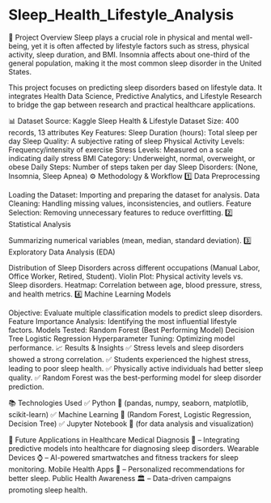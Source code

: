 # Sleep_Health_Lifestyle_Analysis
📌 Project Overview
Sleep plays a crucial role in physical and mental well-being, yet it is often affected by lifestyle factors such as stress, physical activity, sleep duration, and BMI. Insomnia affects about one-third of the general population, making it the most common sleep disorder in the United States.

This project focuses on predicting sleep disorders based on lifestyle data. It integrates Health Data Science, Predictive Analytics, and Lifestyle Research to bridge the gap between research and practical healthcare applications.

📊 Dataset
Source: Kaggle Sleep Health & Lifestyle Dataset
Size: 400 records, 13 attributes
Key Features:
Sleep Duration (hours): Total sleep per day
Sleep Quality: A subjective rating of sleep
Physical Activity Levels: Frequency/intensity of exercise
Stress Levels: Measured on a scale indicating daily stress
BMI Category: Underweight, normal, overweight, or obese
Daily Steps: Number of steps taken per day
Sleep Disorders: (None, Insomnia, Sleep Apnea)
⚙️ Methodology & Workflow
1️⃣ Data Preprocessing

Loading the Dataset: Importing and preparing the dataset for analysis.
Data Cleaning: Handling missing values, inconsistencies, and outliers.
Feature Selection: Removing unnecessary features to reduce overfitting.
2️⃣ Statistical Analysis

Summarizing numerical variables (mean, median, standard deviation).
3️⃣ Exploratory Data Analysis (EDA)

Distribution of Sleep Disorders across different occupations (Manual Labor, Office Worker, Retired, Student).
Violin Plot: Physical activity levels vs. Sleep disorders.
Heatmap: Correlation between age, blood pressure, stress, and health metrics.
4️⃣ Machine Learning Models

Objective: Evaluate multiple classification models to predict sleep disorders.
Feature Importance Analysis: Identifying the most influential lifestyle factors.
Models Tested:
Random Forest (Best Performing Model)
Decision Tree
Logistic Regression
Hyperparameter Tuning: Optimizing model performance.
📈 Results & Insights
✅ Stress levels and sleep disorders showed a strong correlation.
✅ Students experienced the highest stress, leading to poor sleep health.
✅ Physically active individuals had better sleep quality.
✅ Random Forest was the best-performing model for sleep disorder prediction.

📚 Technologies Used
✅ Python 🐍 (pandas, numpy, seaborn, matplotlib, scikit-learn)
✅ Machine Learning 🤖 (Random Forest, Logistic Regression, Decision Tree)
✅ Jupyter Notebook 📒 (for data analysis and visualization)

🔮 Future Applications in Healthcare
Medical Diagnosis 🏥 – Integrating predictive models into healthcare for diagnosing sleep disorders.
Wearable Devices ⌚ – AI-powered smartwatches and fitness trackers for sleep monitoring.
Mobile Health Apps 📱 – Personalized recommendations for better sleep.
Public Health Awareness 🏛️ – Data-driven campaigns promoting sleep health.
